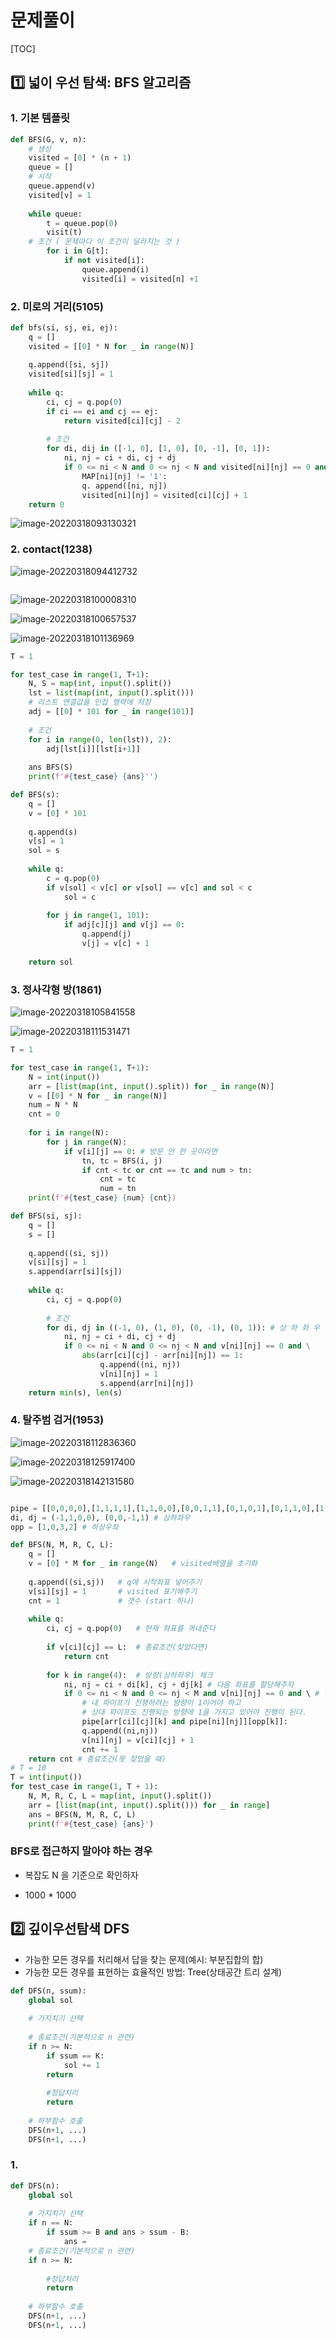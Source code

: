 #  문제풀이

[TOC]



## :one: 넓이 우선 탐색: BFS 알고리즘

### 1. 기본 템플릿

```python
def BFS(G, v, n):
    # 생성
    visited = [0] * (n + 1)
    queue = []
    # 시작
    queue.append(v)
    visited[v] = 1
    
    while queue:
        t = queue.pop(0)
        visit(t)
    # 조건 ( 문제마다 이 조건이 달라지는 것 )
    	for i in G[t]:
            if not visited[i]:
                queue.append(i)
                visited[i] = visited[n] +1
```



### 2. 미로의 거리(5105)

```python
def bfs(si, sj, ei, ej):
    q = []
    visited = [[0] * N for _ in range(N)]
    
    q.append([si, sj])
    visited[si][sj] = 1
    
    while q:
        ci, cj = q.pop(0)
        if ci == ei and cj == ej:
            return visited[ci][cj] - 2
        
        # 조건
        for di, dij in ([-1, 0], [1, 0], [0, -1], [0, 1]):
            ni, nj = ci + di, cj + dj
            if 0 <= ni < N and 0 <= nj < N and visited[ni][nj] == 0 and\
            	MAP[ni][nj] != '1':
                q. append([ni, nj])
                visited[ni][nj] = visited[ci][cj] + 1
	return 0
```

![image-20220318093130321](C:\Users\Gyumin\ssafy7\TodayILearned\images\image-20220318093130321.png)



### 2. contact(1238)

![image-20220318094412732](C:\Users\Gyumin\ssafy7\TodayILearned\images\image-20220318094412732.png)

```python
```



![image-20220318100008310](C:\Users\Gyumin\ssafy7\TodayILearned\images\image-20220318100008310.png)

![image-20220318100657537](C:\Users\Gyumin\ssafy7\TodayILearned\images\image-20220318100657537.png)

![image-20220318101136969](C:\Users\Gyumin\ssafy7\TodayILearned\images\image-20220318101136969.png)

```python
T = 1

for test_case in range(1, T+1):
    N, S = map(int, input().split())
    lst = list(map(int, input().split()))
    # 리스트 연결값을 인접 행력에 저장
    adj = [[0] * 101 for _ in range(101)]
    
    # 조건
    for i in range(0, len(lst)), 2):
        adj[lst[i]][lst[i+1]]
        
    ans BFS(S)
    print(f'#{test_case} {ans}'')
```

```python
def BFS(s):
    q = []
    v = [0] * 101
    
    q.append(s)
    v[s] = 1
    sol = s
    
    while q:
        c = q.pop(0)
        if v[sol] < v[c] or v[sol] == v[c] and sol < c
            sol = c
        
        for j in range(1, 101):
            if adj[c][j] and v[j] == 0:
                q.append(j)
                v[j] = v[c] + 1
                
    return sol 
```



### 3. 정사각형 방(1861)

![image-20220318105841558](C:\Users\Gyumin\ssafy7\TodayILearned\images\image-20220318105841558.png)

![image-20220318111531471](C:\Users\Gyumin\ssafy7\TodayILearned\images\image-20220318111531471.png)

```python
T = 1

for test_case in range(1, T+1):
    N = int(input())
    arr = [list(map(int, input().split)) for _ in range(N)]
    v = [[0] * N for _ in range(N)]
    num = N * N 
    cnt = 0
    
    for i in range(N):
        for j in range(N):
            if v[i][j] == 0: # 방문 안 한 곳이라면
                tn, tc = BFS(i, j)
                if cnt < tc or cnt == tc and num > tn:
                    cnt = tc
                    num = tn
    print(f'#{test_case} {num} {cnt})   
```

```python
def BFS(si, sj):
    q = []
    s = []
    
    q.append((si, sj))
    v[si][sj] = 1
    s.append(arr[si][sj])
    
    while q:
        ci, cj = q.pop(0)
        
        # 조건
        for di, dj in ((-1, 0), (1, 0), (0, -1), (0, 1)): # 상 하 좌 우
            ni, nj = ci + di, cj + dj
            if 0 <= ni < N and 0 <= nj < N and v[ni][nj] == 0 and \
            	abs(arr[ci][cj] - arr[ni][nj]) == 1:
                    q.append((ni, nj))
                    v[ni][nj] = 1
                    s.append(arr[ni][nj])
    return min(s), len(s)
```



### 4. 탈주범 검거(1953)

![image-20220318112836360](C:\Users\Gyumin\ssafy7\TodayILearned\images\image-20220318112836360.png)

![image-20220318125917400](C:\Users\Gyumin\ssafy7\TodayILearned\images\image-20220318125917400.png)

![image-20220318142131580](C:\Users\Gyumin\AppData\Roaming\Typora\typora-user-images\image-20220318142131580.png)



```python

pipe = [[0,0,0,0],[1,1,1,1],[1,1,0,0],[0,0,1,1],[0,1,0,1],[0,1,1,0],[1,0,1,0]]
di, dj = (-1,1,0,0), (0,0,-1,1) # 상하좌우
opp = [1,0,3,2]	# 하상우좌

def BFS(N, M, R, C, L):
    q = []
    v = [0] * M for _ in range(N)	# visited배열을 초기화
    
    q.append((si,sj))	# q에 시작좌표 넣어주기
    v[si][sj] = 1		# visited 표기해주기
    cnt = 1				# 갯수 (start 하나) 
	
    while q:
        ci, cj = q.pop(0)	# 현재 좌표를 꺼내준다
        
        if v[ci][cj] == L:	# 종료조건(찾았다면)
            return cnt 
        
        for k in range(4):	# 방향(상하좌우) 체크
            ni, nj = ci + di[k], cj + dj[k]	# 다음 좌표를 할당해주자
            if 0 <= ni < N and 0 <= nj < M and v[ni][nj] == 0 and \ # 범위 내
            	# 내 파이프가 진행하려는 방향이 1이어야 하고
                # 상대 파이프도 진행되는 방향에 1을 가지고 있어야 진행이 된다.
            	pipe[arr[ci][cj][k] and pipe[ni][nj]][opp[k]]:
                q.append((ni,nj))
                v[ni][nj] = v[ci][cj] + 1
                cnt += 1
    return cnt # 종료조건(못 찾았을 때)
# T = 10
T = int(input())
for test_case in range(1, T + 1):
    N, M, R, C, L = map(int, input().split())
    arr = [list(map(int, input().split())) for _ in range]
    ans = BFS(N, M, R, C, L)
    print(f'#{test_case} {ans}')
```



### BFS로 접근하지 말아야 하는 경우

* 복잡도 N 을 기준으로 확인하자

* 1000 * 1000





## :two: 깊이우선탐색 DFS

* 가능한 모든 경우를 처리해서 답을 찾는 문제(예시: 부분집합의 합)
* 가능한 모든 경우를 표현하는 효율적인 방법: Tree(상태공간 트리 설계)

```python
def DFS(n, ssum):
    global sol
    
    # 가지치기 선택        
    
    # 종료조건(기본적으로 n 관련)
    if n >= N:
        if ssum == K:
            sol += 1
        return
        
        #정답처리
        return
    
    # 하부함수 호출
    DFS(n+1, ...)
    DFS(n+1, ...)
```



### 1. 



```python
def DFS(n):
    global sol
    
    # 가지치기 선택
    if n == N:
        if ssum >= B and ans > ssum - B:
            ans = 
    # 종료조건(기본적으로 n 관련)
    if n >= N:
        
        #정답처리
        return
    
    # 하부함수 호출
    DFS(n+1, ...)
    DFS(n+1, ...)
```

